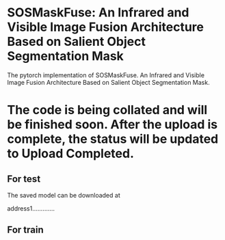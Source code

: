 # SOSMaskFuse: An Infrared and Visible Image Fusion Architecture Based on Salient Object Segmentation Mask
The pytorch implementation of SOSMaskFuse. An Infrared and Visible Image Fusion Architecture Based on Salient Object Segmentation Mask.

# The code is being collated and will be finished soon. After the upload is complete, the status will be updated to Upload Completed.

## For test

The saved model can be downloaded at

address1.............


## For train

